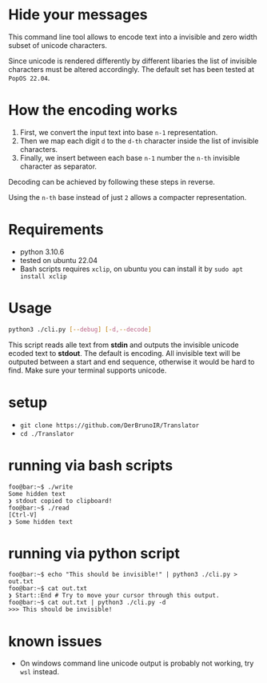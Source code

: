 # Hide your messages 

This command line tool allows to encode text into a invisible and zero width subset of unicode characters.

Since unicode is rendered differently by different libaries the list of invisible characters must be altered accordingly. 
The default set has been tested at `PopOS 22.04`.

# How the encoding works
1. First, we convert the input text into base `n-1` representation.
2. Then we map each digit `d` to the `d-th` character inside the list of invisible characters.
3. Finally, we insert between each base `n-1` number the `n-th` invisible character as separator.

Decoding can be achieved by following these steps in reverse.

Using the `n-th` base instead of just `2` allows a compacter representation.

# Requirements 

- python 3.10.6
- tested on ubuntu 22.04
- Bash scripts requires `xclip`, on ubuntu you can install it by `sudo apt install xclip`

# Usage
```bash 
python3 ./cli.py [--debug] [-d,--decode]
```
This script reads alle text from **stdin** and outputs the invisible unicode ecoded text to **stdout**.
The default is encoding. 
All invisible text will be outputed between a start and end sequence, otherwise it would be hard to find.
Make sure your terminal supports unicode.

# setup 
- `git clone https://github.com/DerBrunoIR/Translator`
- `cd ./Translator`

# running via bash scripts
```console 
foo@bar:~$ ./write
Some hidden text
❯ stdout copied to clipboard!
foo@bar:~$ ./read 
[Ctrl-V]⁥⁠͏​‏͏​‍͏​⁤­͏‎﻿͏​𝅶͏​⁤͏
❯ Some hidden text
```

# running via python script 
```console
foo@bar:~$ echo "This should be invisible!" | python3 ./cli.py > out.txt
foo@bar:~$ cat out.txt
❯ Start:͏‌‌‏​⁠؜⁠​⁠﻿⁠​‏‌​‌‏؜​⁠؜⁠​⁠﻿⁠​⁠؜‌​‌‍‍​‏‌​‌‍﻿​‏‌​⁠﻿﻿​‌‍‏​‌‍⁠​⁠﻿؜​‌‍‏​⁠﻿‌​‌‍‏​﻿‍‎:End # Try to move your cursor through this output.
foo@bar:~$ cat out.txt | python3 ./cli.py -d
>>> This should be invisible!
```

# known issues
- On windows command line unicode output is probably not working, try `wsl` instead.

